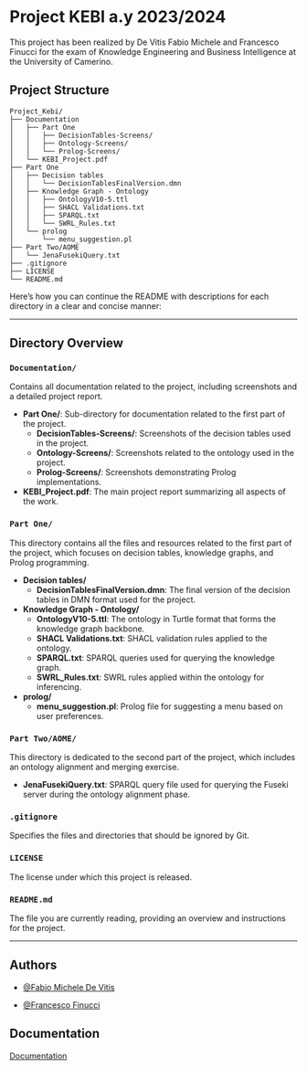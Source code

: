 
# Project KEBI a.y 2023/2024

This project has been realized by De Vitis Fabio Michele and Francesco Finucci for the exam of Knowledge Engineering and Business Intelligence at the University of Camerino.

## Project Structure 
```
Project_Kebi/
├── Documentation
│   ├── Part One
│   │   ├── DecisionTables-Screens/
│   │   ├── Ontology-Screens/
│   │   └── Prolog-Screens/
│   └── KEBI_Project.pdf
├── Part One
│   ├── Decision tables
│   │   └── DecisionTablesFinalVersion.dmn
│   ├── Knowledge Graph - Ontology
│   │   ├── OntologyV10-5.ttl
│   │   ├── SHACL Validations.txt
│   │   ├── SPARQL.txt
│   │   └── SWRL_Rules.txt
│   └── prolog
│       └── menu_suggestion.pl
├── Part Two/AOME
│   └── JenaFusekiQuery.txt
├── .gitignore
├── LICENSE
└── README.md

```

Here’s how you can continue the README with descriptions for each directory in a clear and concise manner:

---

## Directory Overview

### `Documentation/`
Contains all documentation related to the project, including screenshots and a detailed project report.
- **Part One/**: Sub-directory for documentation related to the first part of the project.
  - **DecisionTables-Screens/**: Screenshots of the decision tables used in the project.
  - **Ontology-Screens/**: Screenshots related to the ontology used in the project.
  - **Prolog-Screens/**: Screenshots demonstrating Prolog implementations.
- **KEBI_Project.pdf**: The main project report summarizing all aspects of the work.

### `Part One/`
This directory contains all the files and resources related to the first part of the project, which focuses on decision tables, knowledge graphs, and Prolog programming.
- **Decision tables/**
  - **DecisionTablesFinalVersion.dmn**: The final version of the decision tables in DMN format used for the project.
- **Knowledge Graph - Ontology/**
  - **OntologyV10-5.ttl**: The ontology in Turtle format that forms the knowledge graph backbone.
  - **SHACL Validations.txt**: SHACL validation rules applied to the ontology.
  - **SPARQL.txt**: SPARQL queries used for querying the knowledge graph.
  - **SWRL_Rules.txt**: SWRL rules applied within the ontology for inferencing.
- **prolog/**
  - **menu_suggestion.pl**: Prolog file for suggesting a menu based on user preferences.

### `Part Two/AOME/`
This directory is dedicated to the second part of the project, which includes an ontology alignment and merging exercise.
- **JenaFusekiQuery.txt**: SPARQL query file used for querying the Fuseki server during the ontology alignment phase.

### `.gitignore`
Specifies the files and directories that should be ignored by Git.

### `LICENSE`
The license under which this project is released.

### `README.md`
The file you are currently reading, providing an overview and instructions for the project.

---

## Authors

- [@Fabio Michele De Vitis](https://github.com/FabioDevIsTyping)

- [@Francesco Finucci](https://github.com/Meguazy)
## Documentation

[Documentation](https://linktodocumentation)

